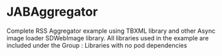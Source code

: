 # JABAggregator
Complete RSS Aggregator example using TBXML library and other Async image loader SDWebImage library. All libraries used
in the example are included under the Group : Libraries with no pod dependencies
